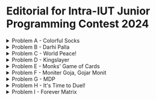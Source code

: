 # Editorial for Intra-IUT Junior Programming Contest 2024

<details>
<summary>Problem A - Colorful Socks</summary>

Problem Setter: [Rafio](https://codeforces.com/profile/Rafio)

Difficulty: Easy

Tags: Greedy

<details>
<summary>Hint 1</summary>

Handle the possible and impossible case separately.

</details>

<details>
<summary>Hint 2</summary>

If there remains at least $2$ socks of the same color, it is always possible.

</details>

<details>
<summary>Hint 3</summary>

If Abid grabs $(n+1)$ socks, he will surely get at least $2$ socks of the same color.

</details>

<details>
<summary>Hint 4</summary>

Does he always need to grab $(n+1)$ socks?

</details>

<details>
<summary>Solution</summary>

Initially Abid had $a_i$ socks of color $i$ in his drawer. His brother took $b_i$ socks of color $i$. So there remains $a_i - b_i$ socks of color $i$ in Abid's drawer.

The only case when Abid will not be able to find $2$ socks of the same color is when it doesn't exist. If there exists at least $2$ socks of the same color, in the worst case, Abid can grab all the socks of the drawer and later pick those $2$. This can be detected by checking if $a_i - b_i < 2$ for all $i$.

Now, if there remains socks of $k$ different colors in Abis's drawer and he grabs $(k+1)$ socks, it is guaranteed that at least $2$ socks will have the same color (Pigeonhole Principle).  
You can easily prove it using proof by contradiction. If no $2$ socks that Abid grabs have the same color, all the $(k+1)$ socks Abid grabs have different colors. But according to the premise, socks of $(k+1)$ different colors do not exist in Abid's drawer. So it's a contradiction.

Now, since Abid had socks of $n$ different colors, the maximum possible value of $k$ is $n$. However, there can be cases where $k$ is less than $n$. If for a color, Abid's brother took all the socks of that color, then socks of that color do not exist on the drawer anymore.

So, the final solution is, after handling the impossible case separately, you need to count the number of $i$ where $a_i - b_i = 0$. Let's define it as $z$. Currently, Abid's drawer contains socks of $k = n - z$ different colors. So Abid needs to grab $n - z + 1$ socks to guarantee that at least $2$ socks will have the same color.

Time complexity = $O(n)$.

You can also handle the impossible case at the end. Count the total number of socks remaining in Abid's drawer, $\sum_{i} (a_i - b_i)$. If it is less than $n - z + 1$, then Abid can't grab that many socks. So it is impossible.

<details>
<summary>Code</summary>

```cpp
#include <bits/stdc++.h>
using namespace std;
 
// #define int long long
#define fastio ios_base::sync_with_stdio(0); cin.tie(0)
#define endl "\n"
 
 
 
void pre()
{
    fastio;
 
    
}
 
void solve(int tc)
{
    int i, n;
    cin >> n;
 
    vector<int> a(n), b(n);
    for(i=0; i<n; i++) cin >> a[i];
    for(i=0; i<n; i++) cin >> b[i];

    int remaining, z=0, flag=0;
    for(i=0; i<n; i++)
    {
        remaining=a[i]-b[i];
        if(remaining==0) z++;
        if(remaining>1) flag=1;
    }
 
    if(flag) cout << n+1-z;
    else cout << -1;
}
 
signed main()
{
    pre();
 
    int tc, tt=1;
    // cin >> tt;
    
    for(tc=1; tc<=tt; tc++)
    {
        solve(tc);
        // cout << endl;
    }
 
    return 0;
}
```

</details>
</details>
</details>

<details>
<summary>Problem B - Darhi Palla</summary>

Problem Setter: [Rafio](https://codeforces.com/profile/Rafio)

Difficulty: Hard

Tags: Math, Implementation

<details>
<summary>Hint 1</summary>

You only need the first $21$ stones.

</details>

<details>
<summary>Hint 2</summary>

A correct combination always exists.

</details>

<details>
<summary>Hint 3</summary>

The correct combination is unique.

</details>

<details>
<summary>Hint 4</summary>

Manually find the answer for $W = 1$, $W = 2$, $W = 3$, $...$, $W = 15$ and try to find a pattern.

</details>

<details>
<summary>Solution</summary>

The weight of the $i^{th}$ stone is $3^i$ ($i$ starts from $0$). For every stone, you have three options: use it at the left pan, don't use it, or use it at the right pan. You can define the value of a stone as its weight multiplied by $-1$, $0$ or $1$ if it's used at the right pan, not used, or used at the left pan respectively. The sum of the values of all stones must equal to $W$.

Now, there are $3$ possible multipliers for each stone and the weights of the stones are powers of $3$. So, you can represent any $W$ in a modified ternary number system ($3$-based number system) where the digits of the number will represent the multipiers. Since it is a valid number system, forming any $W$ is possible. So, the impossible case will never occur.

Formally, if the weight of the $i^{th}$ stone is $w_i$ and the multipler with the $i^{th}$ stone is $m_i$, then -  
$W = \sum_{i} m_i \times w_i$.  
$w_i = 3^i$.  
And for all $i$, $m_i = -1, 0, \text{or } 1$.

Since $3^{20} > 2 \times 10^9$, you will never need more than $21$ stones. \[nice reference to 'The Luncheon', right?\]

For the solution, you can follow this algorithm:
- Convert $W$ into a ternary ($3$-based) number.
- Iterate over the digits from right to left.
- If you find the $i^{th}$ digit to be $0$, you will not use the $i^{th}$ stone (keep $m_i$ as $0$).
- If the $i^{th}$ digit is $1$, you will use the stone at the left pan (keep $m_i$ as $1$).
- If the $i^{th}$ digit is $2$, you were supposed to use the stone twice on the left pan. But you have only one stone of a specific weight. Instead, you will use it at the right pan (set $m_i$ to $-1$). Now, you were supposed to add $2w_i$ but instead you subtracted $w_i$. To balance it, you need to add $3w_i$ which is equal to $w_{i+1}$. So, you will increase the next digit by $1$.
- If the $i^{th}$ digit is $3$, you will not use that stone (set $m_i$ to $0$) and increase the next digit by $1$.
- The digit will never be more than $3$. Because in a $3$-based number system, the maximum digit is $2$. Here, at max you can get an increase of $1$ from the previous digit and get it to $3$ but you'll never find a digit exceeding $3$.

In this representation, you will get the values of $m_i$ from the $i^{th}$ digit of the the number. 

Finally, you will add the weights of all the stones placed in the left pan to get $X$ and the weights of all the stones in the right pan to get $Y$.

Formally,  
$W = \sum_{i} (m_i \times w_i)$.  
$X = \sum_{i} w_i$ where $m_i = 1$.  
And, $Y = \sum_{i} w_i$ where $m_i = -1$.

Time Complexity for getting ternary representation of $W$ = $O(\log (W))$.  
Time Complexity for modifying ternary representation of $W$ = $O(\log (W))$.  
Time Complexity for calculating $X$ and $Y$ = $O(\log (W))$.  
Overall Time Complexity for a test case = $O(\log (W))$.

<details>
<summary>Example Simulation</summary>

<details>
<summary>$W = 10$</summary>

$W = 10 = 9 + 1 = (101)_3$

The $0^{th}$ digit is $1$.  
The $1^{st}$ digit is $0$.  
The $2^{nd}$ digit is $1$.

Modified ternary representation of $W$ = $101$.  
Final answer: $X = 3^0 + 3^2 = 1 + 9 = 10$, $Y = 0$.

</details>

<details>
<summary>$W = 775$</summary>

$W = 775 = 729 + 27 + 18 + 1 = 729 + 27 + 2 \times 9 + 1 = (1001201)_3$

The $0^{th}$ digit is $1$.  
The $1^{st}$ digit is $0$.  
The $2^{nd}$ digit is $2$. Change it to $-1$ and increase the next digit by $1$. Now the $3^{rd}$ digit is 2.  
The $3^{rd}$ digit is $2$. Change it to $-1$ and increase the next digit by $1$. Now the $4^{th}$ digit is 1.  
The $4^{rd}$ digit is $1$.  
The $5^{th}$ digit is $0$.  
The $6^{th}$ digit is $1$.

Modified ternary representation of $W$ = $101mm01$. Here, $m$ means the digit is $-1$.  
Final answer: $X = 3^0 + 3^4 + 3^6 = 1 + 81 + 729 = 811$, $Y = 3^2 + 3^3 = 9 + 27 = 36$.  
Verification: $811 - 36 = 775$.  

</details>
</details>

<details>
<summary>Code</summary>

```cpp
#include <bits/stdc++.h>
using namespace std;
 
#define int long long
#define fastio ios_base::sync_with_stdio(0); cin.tie(0)
#define endl "\n"
 

 
void pre()
{
    fastio;
 

}
 
void solve(int tc)
{
    int i, w, x=0, y=0;
    cin >> w;

    vector<int> ternary;
    while(w>0)
    {
        ternary.push_back(w%3);
        w/=3;
    }

    // Check out how the ternary number looks
    // for(i=ternary.size()-1; i>=0; i--) cout << ternary[i] << ' '; cout << endl;

    ternary.push_back(0);
    for(i=0; i<ternary.size()-1; i++) if(ternary[i]>1)
    {
        ternary[i]-=3; // 2 becomes -1 and 3 becomes 0
        ternary[i+1]+=1;
    }

    // Check out how the modified ternary number looks
    // for(i=ternary.size()-1; i>=0; i--) cout << ternary[i] << ' '; cout << endl;

    int stone=1;
    for(i=0; i<ternary.size(); i++)
    {
        if(ternary[i]==1) x+=stone;
        else if(ternary[i]==-1) y+=stone;

        stone*=3;
    }
 
    cout << x << ' ' << y;
}
 
signed main()
{
    pre();
 
    int tc, tt=1;
    cin >> tt;
    
    for(tc=1; tc<=tt; tc++)
    {
        solve(tc);
        cout << endl;
    }
 
    return 0;
}
```

</details>
</details>

<details>

<summary>Alternate Solution</summary>

You have an object of weight $W$ on the right pan. To reach equilibrium, you need to add weight $W$ on the left pan.

The weight of the $i^{th}$ stone is $3^i$ ($i$ starts from $0$).  
If you use all stones from $0$ to $(i-1)$, the total weight will be $3^0 + 3^1 + 3^2 + ... + 3^{i-1} = \frac{3^i - 1}{2}$ (sum of geometric series). Let's define it as $s_{i-1}$.  
So, if $W \ge 3^i$, using all the stones from $0$ to $(i-1)$ will not be enough.  
If you use all stones from $0$ to $i$, you can get to the total of $s_i = \frac{3^{i+1} - 1}{2}$. Clearly, $3^i < s_i < 3^{i+1}$ for any $i \in \mathbb{N}$.  
Now, you can find the value of $i$ such that $W$ falls in the range $[3^i, 3^{i+1})$, divide the problem into two cases and solve the problem recursively.  

Case $1$: $W \le s_i$  
At first, place the $i^{th}$ stone on the left pan. Now the left pan has weight $3^i$ and the left pan has weight $W$. To reach equilibrium, we need to add weight $(W - 3^i)$ on the left pan.

Case $2$: $W > s_i$  
At first, place the $(i+1)^{th}$ stone on the left pan. Now the left pan has weight $3^{i+1}$ and the left pan has weight $W$. To reach equilibrium, we need to add weight $(3^{i+1} - W)$ on the right pan.

Base Case: $W = 0$  
The balance has reached equilibrium and no more weight needs to be added.

Time Complexity for a single recursion is $O(\log (W))$ for finding the value of $i$ such that $3^i \le W < 3^{i+1}$.  
Maximum number of recursion calls for a single test case is $O(\log (W))$.  
Overall Time Complexity for a test case = $O({\log (W)}^2)$.

By using binary search to find the value of $i$, you can reduce the complexity for a single test to $O(\log (W) \log \log (W))$ but that won't be necessary here.

<details>
<summary>Code</summary>

```cpp
#include <bits/stdc++.h>
using namespace std;
 
#define int long long
#define fastio ios_base::sync_with_stdio(0); cin.tie(0)
#define endl "\n"
 
pair<int,int> flip(pair<int,int> p)
{
    return {p.second, p.first};
}
 
pair<int,int> add(pair<int,int> p1, pair<int,int> p2)
{
    return {p1.first+p2.first, p1.second+p2.second};
}
 
pair<int,int> balance(int w)
{
    if(w==0) return {0, 0};
 
    int stone=1, sum=1;
 
    while(stone*3<=w) // After escaping this loop: stone<=w, stone*3>w
    {
        stone*=3;
        sum+=stone;
    }
 
    if(w<=sum) return add({stone, 0}, balance(w-stone));
 
    stone*=3;
    return add({stone, 0}, flip(balance(stone-w)));
}
 
void pre()
{
    fastio;
 
    
}
 
void solve(int tc)
{
    int w;
    cin >> w;
 
    auto [x, y] = balance(w);
    cout << x << ' ' << y;
}
 
signed main()
{
    pre();
 
    int tc, tt=1;
    cin >> tt;
    
    for(tc=1; tc<=tt; tc++)
    {
        solve(tc);
        cout << endl;
    }
 
    return 0;
}
```

</details>
</details>
</details>

<details>
<summary>Problem C - World Peace!</summary>

Problem Setter: [Abdullah Abrar](https://codeforces.com/profile/lelbaba)

Difficulty: Easy-Medium

Tags: Number Theory, Data Structures

<details>
<summary>Hint</summary>

Instead of thinking about the number of gift-boxes to remove, think about the number of gift-boxes to keep.

</details>

<details>
<summary>Solution</summary>

Solution

</details>
</details>

<details>
<summary>Problem D - Kingslayer</summary>

Problem Setter: [Reaz Hassan Joarder](https://codeforces.com/profile/ssshanto)

Difficulty: Medium

Tags: Brute Force, Implementation

<details>
<summary>Solution</summary>

Solution

</details>
</details>

<details>
<summary>Problem E - Monks' Game of Cards</summary>

Problem Setter: [Rafio](https://codeforces.com/profile/Rafio)

Difficulty: Medium-Hard

Tags: Math, Graphs

<details>
<summary>Hint 1</summary>

What is the effect of shuffling multiple times?

</details>

<details>
<summary>Hint 2</summary>

The effect of shuffling multiple times is the same as shuffling once with a different shuffle order.

</details>

<details>
<summary>Solution</summary>

In the process of shuffling the deck multiple times, no new card enters the deck and no card leaves from the deck. The overall effect of shuffling multiple times is that some cards go from some positions to some different positions. So the effect of shuffling multiple times is the same as shuffling once with a different shuffle order (could even be the same order in some cases).

For example, in the first sample test case, the initial deck is $a = \[10, 20, 30, 40, 50\]$. Shuffling it twice with the shuffle order, $s_1 = \[3, 5, 4, 1, 2\]$ has the same effect as shuffling once with the shuffle order $s_2 = \[4, 2, 1, 3, 5\]$. Here, $s_i$ means the shuffle order applying which on an array has the same effect as applying $s_1$ on the array $i$ times.

One interesting observation is that the shuffle operation is associative.  
If you apply the shuffle order on itself, you'll get a new shuffle order, applying which on an array has the effect of applying the original shuffle order twice.  
Formally, if you have a shuffle order $s_1$, then you can create a new shuffle order $s_2 = s_1(s_1)$ such that $s_2(a) = s_1(s_1(a))$.

In the same way, you can get $s_3 = s_2(s_1))$ and $s_4 = s_3(s_1)$. But instead of building linearly, you can build the shuffle orders exponentially.  
$s_4 = s_2(s_2)$  
$s_8 = s_4(s_4)$  
$s_{16} = s_8(s_8)$  
$s_{2i} = s_i(s_i)$

Now, given a shuffle order $s_1$, you can calculate and store $s_2$, $s_4$, $s_8$, $...$, $s_{2^{60}}$.  
Whenever, you find a $k$, you can find $s_k$ using its binary representation.  
For example, $s_{22} = s_{16}(s_4(s_2))$.  
With this approach, you can find $s_k(a)$ in $O(n \times \log(k))$ time.

Finally, the cut operation is simply bringing the $p^{th}$ element ($0$-indexed) to the top.

Overall Time Complexity per round = $O(n \times \log(k))$.  
Time complexity for $r$ rounds = $O(n \times r \times \log(k))$.

<details>
<summary>Code</summary>

```cpp
#include <bits/stdc++.h>
using namespace std;
 
#define int long long
#define fastio ios_base::sync_with_stdio(0); cin.tie(0)
#define endl "\n"
 
void shuffle(vector<int>& a, vector<int>& s)
{
    int i, n=a.size();
 
    vector<int> temp(n);
    for(i=0; i<n; i++) temp[i]=a[s[i]];
 
    a=temp;
}
 
void pre()
{
    fastio;
 
    
}
 
void solve(int tc)
{
    int i, n, r, k, p;
    cin >> n >> r;
 
    vector<int> a(n), temp, sk(n);
    vector<vector<int>> s(61, vector<int>(n)); // s[i] is s_{2 power i}
 
    for(auto &it: a) cin >> it;
    for(auto &it: s[0]) cin >> it;
    for(auto &it: s[0]) it--; // Converting from 1-indexed to 0-indexed
 
    for(i=1; i<61; i++) s[i]=s[i-1], shuffle(s[i], s[i-1]);
 
    while(r--)
    {
        cin >> k >> p;
        
        for(i=0; i<n; i++) sk[i]=i; // Identity permutation (shuffle order): keeps every element where it is.
        for(i=0; i<61; i++) if((k>>i)&1) shuffle(sk, s[i]); // ((k>>i)&1) checks whether the i-th bit of k is set.
        
        temp=a;
        shuffle(temp, sk);
 
        cout << temp[p] << endl;
    }
}
 
signed main()
{
    pre();
 
    int tc, tt=1;
    cin >> tt;
    
    for(tc=1; tc<=tt; tc++)
    {
        solve(tc);
        // cout << endl;
    }
 
    return 0;
}
```

</details>
</details>

<details>

<summary>Alternate Solution</summary>

The shuffle order is a permutation.  
Every permutation can be decomposed into one or more cycles.  
Applying a permutaion once is equivalent to moving every element one step ahead in its cycle.

For the solution, you can decompose the given permutation into cycles and for each element, store which cycle it belongs to and its position.  
For each round, find which cycle $p$ is in and move it $k$ steps ahead. If it goes beyong the cycle size, simply take the remainder modulo $m$.

Time Complexity for preprocessing = $O(n)$.  
Time Complexity per round = $O(1)$.  
Time complexity for $r$ rounds = $O(r)$.  
Overall Time Complexity for a test case = $O(n + r)$.

<details>
<summary>Code</summary>

```cpp
#include <bits/stdc++.h>
using namespace std;
 
#define int long long
#define fastio ios_base::sync_with_stdio(0); cin.tie(0)
#define endl "\n"
 
void pre()
{
    fastio;
 
    
}
 
void solve(int tc)
{
    int i, j, n, r, c=0;
    cin >> n >> r;
 
    vector<int> a(n), s(n), temp;
    vector<bool> visited(n, 0);
    vector<vector<int>> cycles;
    vector<pair<int,int>> pos(n);
 
    for(auto &it: a) cin >> it;
    for(auto &it: s) cin >> it;
    for(auto &it: s) it--;
 
    for(i=0; i<n; i++) if(!visited[i])
    {
        temp.clear();
 
        j=i;
        do
        {
            pos[j]={c, temp.size()};
            temp.push_back(j);
            visited[j]=1;
            j=s[j];
        }
        while(j!=i);
 
        cycles.push_back(temp);
        c++;
    }
 
    int k, p, cs;
    while(r--)
    {
        cin >> k >> p;
        
        auto [id, offset]=pos[p];
        cs=cycles[id].size();
 
        p=(offset+k)%cs;
 
        cout << a[cycles[id][p]] << endl;
    }
}
 
signed main()
{
    pre();
 
    int tc, tt=1;
    cin >> tt;
    
    for(tc=1; tc<=tt; tc++)
    {
        solve(tc);
        // cout << endl;
    }
 
    return 0;
}
```

</details>
</details>
</details>

<details>
<summary>Problem F - Moniter Goja, Gojar Monit</summary>

Problem Setter: [Rafio](https://codeforces.com/profile/Rafio)

Difficulty: Very Easy

Tags: Math

<details>
<summary>Hint 1</summary>

Take a pen and a paper and solve the problem manually for a few small values of $k$.

</details>

<details>
<summary>Hint 2</summary>

If there exists multiple solutions, you may output any of them. So try to find the easiest one.

</details>

<details>
<summary>Solution</summary>

You have two unknown variables and only one equations. So you can choose a value for one of the variables and try to solve the equation for the other.

Let's start with $x=1$.

$k=1^y+y^1=1+y$

So, $y=k-1$.

Woah, you found a solution!

<details>
<summary>Code</summary>

```cpp
#include <bits/stdc++.h>
using namespace std;

#define int long long
#define fastio ios_base::sync_with_stdio(0); cin.tie(0)
#define endl "\n"



void pre()
{
    fastio;


}

void solve(int tc)
{
    int k;
    cin >> k;
    cout << 1 << ' ' << k-1;
}

signed main()
{
    pre();

    int tc, tt=1;
    cin >> tt;

    for(tc=1; tc<=tt; tc++)
    {
        solve(tc);
        cout << endl;
    }

    return 0;
}
```

</details>
</details>
</details>

<details>
<summary>Problem G - MDP</summary>

Problem Setter: [Bakhtiar Hasan](https://codeforces.com/profile/ishtupeed)

Difficulty: Giveaway

<details>
<summary>Solution</summary>

Just count the flag stands in IUT.

</details>
</details>

<details>
<summary>Problem H - It's Time to Duel!</summary>

Problem Setter: [Abdullah Abrar](https://codeforces.com/profile/lelbaba)

Difficulty: Easy

Tags: Greedy

<details>
<summary>Hint</summary>

A player's optimal play does not depend on what his opponent will do.

</details>

<details>
<summary>Solution</summary>

Both players will maximize their scores. Whoever has a higher score will win the duel. If they are equal, the duel will end in a tie.

Let's define the value of a cards as the number written on it, a positive card as a card with a non-negative value and a negative cards as one with a negative value.  
The maximum score of a player is one of these 3 options:
- $1$ positive card with the highest number.
- $2$ positive cards with the highest number.
- $2$ negative cards with the highest absolute value (lowest value).

Now, from a deck, you need the highest value $mx_1$, 2nd highest value $mx_2$, lowest value $mn_1$ and 2nd lowest value $mn_2$. You can loop over the array in $O(n)$ time to get these, but an easier implementation is to simply sort the array in $O(n \log(n))$ time. And get the values from the first $2$ and last $2$ indexes.

Maximum Score = $\max(mx_1, mx_1 \times mx_2, mn_1 \times mn_2)$.

You can divide it into three cases: no positive value, one positive value and more than one positive values and handle them separately, but the result will be the same.

<details>
<summary>Code</summary>

```cpp
#include <bits/stdc++.h>
using namespace std;

#define int long long
#define fastio ios_base::sync_with_stdio(0); cin.tie(0)
#define endl "\n"

const int N=2e5+5;
int a[N], b[N];

int maxScore(int cards[], int n)
{
    sort(cards, cards+n);

    int mx1=cards[n-1], mx2=cards[n-2], mn1=cards[0], mn2=cards[1];
    return max(mx1, max(mx1*mx2, mn1*mn2));
}

void pre()
{
    fastio;

    
}

void solve(int tc)
{
    int i, n1, n2;
    cin >> n1 >> n2;

    for(i=0; i<n1; i++) cin >> a[i];
    for(i=0; i<n2; i++) cin >> b[i];

    int yugi=maxScore(a, n1), kaiba=maxScore(b, n2);
    
    if(yugi>kaiba) cout << "Yugi";
    else if(kaiba>yugi) cout << "Kaiba";
    else cout << "Tie";
}

signed main()
{
    pre();

    int tc, tt=1;
    cin >> tt;
    
    for(tc=1; tc<=tt; tc++)
    {
        solve(tc);
        cout << endl;
    }

    return 0;
}
```

</details>
</details>
</details>

<details>
<summary>Problem I - Forever Matrix</summary>

Problem Setter: [Adib Farhan](https://codeforces.com/profile/Brownbear2710)

Difficulty: Medium-Hard

Tags: Implementation, Bitmasks

<details>
<summary>Hint</summary>

Hint

</details>

<details>
<summary>Solution</summary>

Recursive Solution

</details>

<details>

<summary>Alternate Solution</summary>

Bitmasks Solution

</details>
</details>
